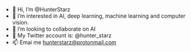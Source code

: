 - 👋 Hi, I’m @HunterStarz
- 👀 I’m interested in  AI, deep learning, machine learning and computer vision.
- 🌱 I’m looking to collaborate on AI
- 💞️ My Twitter account is: @hunter_starz
- 📫 Emai me hunterstarz@protonmail.com

<!---
HunterStarz/HunterStarz is a ✨ special ✨ repository because its `README.md` (this file) appears on your GitHub profile.
You can click the Preview link to take a look at your changes.
--->
